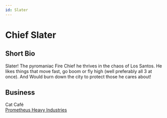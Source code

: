 ```yaml
---
id: Slater
---
```

# Chief Slater

## Short Bio
Slater! The pyromaniac Fire Chief he thrives in the chaos of Los Santos. He likes things that move fast, go boom or fly high (well preferably all 3 at once). And Would burn down the city to protect those he cares about!  

## Business  

Cat Café  
[Prometheus Heavy Industries](prhi)  
